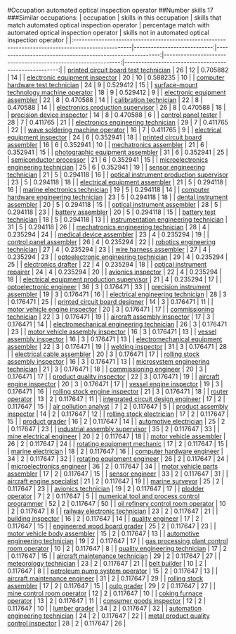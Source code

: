 #Occupation automated optical inspection operator
##Number skills 17
###Similar occupations:
| occupation                                                                                        |   skills in this occupation |   skills that match automated optical inspection operator |   percentage match with automated optical inspection operator |   skills not in automated optical inspection operator |
|:--------------------------------------------------------------------------------------------------|----------------------------:|----------------------------------------------------------:|--------------------------------------------------------------:|------------------------------------------------------:|
| [printed circuit board test technician](printed_circuit_board_test_technician.md)                 |                          26 |                                                        12 |                                                      0.705882 |                                                    14 |
| [electronic equipment inspector](electronic_equipment_inspector.md)                               |                          20 |                                                        10 |                                                      0.588235 |                                                    10 |
| [computer hardware test technician](computer_hardware_test_technician.md)                         |                          24 |                                                         9 |                                                      0.529412 |                                                    15 |
| [surface-mount technology machine operator](surface-mount_technology_machine_operator.md)         |                          18 |                                                         9 |                                                      0.529412 |                                                     9 |
| [electronic equipment assembler](electronic_equipment_assembler.md)                               |                          22 |                                                         8 |                                                      0.470588 |                                                    14 |
| [calibration technician](calibration_technician.md)                                               |                          22 |                                                         8 |                                                      0.470588 |                                                    14 |
| [electronics production supervisor](electronics_production_supervisor.md)                         |                          26 |                                                         8 |                                                      0.470588 |                                                    18 |
| [precision device inspector](precision_device_inspector.md)                                       |                          14 |                                                         8 |                                                      0.470588 |                                                     6 |
| [control panel tester](control_panel_tester.md)                                                   |                          28 |                                                         7 |                                                      0.411765 |                                                    21 |
| [electronics engineering technician](electronics_engineering_technician.md)                       |                          29 |                                                         7 |                                                      0.411765 |                                                    22 |
| [wave soldering machine operator](wave_soldering_machine_operator.md)                             |                          16 |                                                         7 |                                                      0.411765 |                                                     9 |
| [electrical equipment inspector](electrical_equipment_inspector.md)                               |                          24 |                                                         6 |                                                      0.352941 |                                                    18 |
| [printed circuit board assembler](printed_circuit_board_assembler.md)                             |                          16 |                                                         6 |                                                      0.352941 |                                                    10 |
| [mechatronics assembler](mechatronics_assembler.md)                                               |                          21 |                                                         6 |                                                      0.352941 |                                                    15 |
| [photographic equipment assembler](photographic_equipment_assembler.md)                           |                          31 |                                                         6 |                                                      0.352941 |                                                    25 |
| [semiconductor processor](semiconductor_processor.md)                                             |                          21 |                                                         6 |                                                      0.352941 |                                                    15 |
| [microelectronics engineering technician](microelectronics_engineering_technician.md)             |                          25 |                                                         6 |                                                      0.352941 |                                                    19 |
| [sensor engineering technician](sensor_engineering_technician.md)                                 |                          21 |                                                         5 |                                                      0.294118 |                                                    16 |
| [optical instrument production supervisor](optical_instrument_production_supervisor.md)           |                          23 |                                                         5 |                                                      0.294118 |                                                    18 |
| [electrical equipment assembler](electrical_equipment_assembler.md)                               |                          21 |                                                         5 |                                                      0.294118 |                                                    16 |
| [marine electronics technician](marine_electronics_technician.md)                                 |                          19 |                                                         5 |                                                      0.294118 |                                                    14 |
| [computer hardware engineering technician](computer_hardware_engineering_technician.md)           |                          23 |                                                         5 |                                                      0.294118 |                                                    18 |
| [dental instrument assembler](dental_instrument_assembler.md)                                     |                          20 |                                                         5 |                                                      0.294118 |                                                    15 |
| [optical instrument assembler](optical_instrument_assembler.md)                                   |                          28 |                                                         5 |                                                      0.294118 |                                                    23 |
| [battery assembler](battery_assembler.md)                                                         |                          20 |                                                         5 |                                                      0.294118 |                                                    15 |
| [battery test technician](battery_test_technician.md)                                             |                          18 |                                                         5 |                                                      0.294118 |                                                    13 |
| [instrumentation engineering technician](instrumentation_engineering_technician.md)               |                          31 |                                                         5 |                                                      0.294118 |                                                    26 |
| [mechatronics engineering technician](mechatronics_engineering_technician.md)                     |                          28 |                                                         4 |                                                      0.235294 |                                                    24 |
| [medical device assembler](medical_device_assembler.md)                                           |                          23 |                                                         4 |                                                      0.235294 |                                                    19 |
| [control panel assembler](control_panel_assembler.md)                                             |                          26 |                                                         4 |                                                      0.235294 |                                                    22 |
| [robotics engineering technician](robotics_engineering_technician.md)                             |                          27 |                                                         4 |                                                      0.235294 |                                                    23 |
| [wire harness assembler](wire_harness_assembler.md)                                               |                          27 |                                                         4 |                                                      0.235294 |                                                    23 |
| [optoelectronic engineering technician](optoelectronic_engineering_technician.md)                 |                          29 |                                                         4 |                                                      0.235294 |                                                    25 |
| [electronics drafter](electronics_drafter.md)                                                     |                          22 |                                                         4 |                                                      0.235294 |                                                    18 |
| [optical instrument repairer](optical_instrument_repairer.md)                                     |                          24 |                                                         4 |                                                      0.235294 |                                                    20 |
| [avionics inspector](avionics_inspector.md)                                                       |                          22 |                                                         4 |                                                      0.235294 |                                                    18 |
| [electrical equipment production supervisor](electrical_equipment_production_supervisor.md)       |                          21 |                                                         4 |                                                      0.235294 |                                                    17 |
| [optoelectronic engineer](optoelectronic_engineer.md)                                             |                          36 |                                                         3 |                                                      0.176471 |                                                    33 |
| [precision instrument assembler](precision_instrument_assembler.md)                               |                          19 |                                                         3 |                                                      0.176471 |                                                    16 |
| [electrical engineering technician](electrical_engineering_technician.md)                         |                          28 |                                                         3 |                                                      0.176471 |                                                    25 |
| [printed circuit board designer](printed_circuit_board_designer.md)                               |                          14 |                                                         3 |                                                      0.176471 |                                                    11 |
| [motor vehicle engine inspector](motor_vehicle_engine_inspector.md)                               |                          20 |                                                         3 |                                                      0.176471 |                                                    17 |
| [commissioning technician](commissioning_technician.md)                                           |                          22 |                                                         3 |                                                      0.176471 |                                                    19 |
| [aircraft assembly inspector](aircraft_assembly_inspector.md)                                     |                          17 |                                                         3 |                                                      0.176471 |                                                    14 |
| [electromechanical engineering technician](electromechanical_engineering_technician.md)           |                          26 |                                                         3 |                                                      0.176471 |                                                    23 |
| [motor vehicle assembly inspector](motor_vehicle_assembly_inspector.md)                           |                          16 |                                                         3 |                                                      0.176471 |                                                    13 |
| [vessel assembly inspector](vessel_assembly_inspector.md)                                         |                          16 |                                                         3 |                                                      0.176471 |                                                    13 |
| [electromechanical equipment assembler](electromechanical_equipment_assembler.md)                 |                          22 |                                                         3 |                                                      0.176471 |                                                    19 |
| [welding inspector](welding_inspector.md)                                                         |                          31 |                                                         3 |                                                      0.176471 |                                                    28 |
| [electrical cable assembler](electrical_cable_assembler.md)                                       |                          20 |                                                         3 |                                                      0.176471 |                                                    17 |
| [rolling stock assembly inspector](rolling_stock_assembly_inspector.md)                           |                          16 |                                                         3 |                                                      0.176471 |                                                    13 |
| [microsystem engineering technician](microsystem_engineering_technician.md)                       |                          21 |                                                         3 |                                                      0.176471 |                                                    18 |
| [commissioning engineer](commissioning_engineer.md)                                               |                          20 |                                                         3 |                                                      0.176471 |                                                    17 |
| [product quality inspector](product_quality_inspector.md)                                         |                          22 |                                                         3 |                                                      0.176471 |                                                    19 |
| [aircraft engine inspector](aircraft_engine_inspector.md)                                         |                          20 |                                                         3 |                                                      0.176471 |                                                    17 |
| [vessel engine inspector](vessel_engine_inspector.md)                                             |                          19 |                                                         3 |                                                      0.176471 |                                                    16 |
| [rolling stock engine inspector](rolling_stock_engine_inspector.md)                               |                          21 |                                                         3 |                                                      0.176471 |                                                    18 |
| [router operator](router_operator.md)                                                             |                          13 |                                                         2 |                                                      0.117647 |                                                    11 |
| [integrated circuit design engineer](integrated_circuit_design_engineer.md)                       |                          17 |                                                         2 |                                                      0.117647 |                                                    15 |
| [air pollution analyst](air_pollution_analyst.md)                                                 |                           7 |                                                         2 |                                                      0.117647 |                                                     5 |
| [product assembly inspector](product_assembly_inspector.md)                                       |                          14 |                                                         2 |                                                      0.117647 |                                                    12 |
| [rolling stock electrician](rolling_stock_electrician.md)                                         |                          17 |                                                         2 |                                                      0.117647 |                                                    15 |
| [product grader](product_grader.md)                                                               |                          16 |                                                         2 |                                                      0.117647 |                                                    14 |
| [automotive electrician](automotive_electrician.md)                                               |                          25 |                                                         2 |                                                      0.117647 |                                                    23 |
| [industrial assembly supervisor](industrial_assembly_supervisor.md)                               |                          35 |                                                         2 |                                                      0.117647 |                                                    33 |
| [mine electrical engineer](mine_electrical_engineer.md)                                           |                          20 |                                                         2 |                                                      0.117647 |                                                    18 |
| [motor vehicle assembler](motor_vehicle_assembler.md)                                             |                          26 |                                                         2 |                                                      0.117647 |                                                    24 |
| [rotating equipment mechanic](rotating_equipment_mechanic.md)                                     |                          17 |                                                         2 |                                                      0.117647 |                                                    15 |
| [marine electrician](marine_electrician.md)                                                       |                          18 |                                                         2 |                                                      0.117647 |                                                    16 |
| [computer hardware engineer](computer_hardware_engineer.md)                                       |                          34 |                                                         2 |                                                      0.117647 |                                                    32 |
| [rotating equipment engineer](rotating_equipment_engineer.md)                                     |                          26 |                                                         2 |                                                      0.117647 |                                                    24 |
| [microelectronics engineer](microelectronics_engineer.md)                                         |                          36 |                                                         2 |                                                      0.117647 |                                                    34 |
| [motor vehicle parts assembler](motor_vehicle_parts_assembler.md)                                 |                          17 |                                                         2 |                                                      0.117647 |                                                    15 |
| [sensor engineer](sensor_engineer.md)                                                             |                          33 |                                                         2 |                                                      0.117647 |                                                    31 |
| [aircraft engine specialist](aircraft_engine_specialist.md)                                       |                          21 |                                                         2 |                                                      0.117647 |                                                    19 |
| [marine surveyor](marine_surveyor.md)                                                             |                          25 |                                                         2 |                                                      0.117647 |                                                    23 |
| [avionics technician](avionics_technician.md)                                                     |                          19 |                                                         2 |                                                      0.117647 |                                                    17 |
| [plodder operator](plodder_operator.md)                                                           |                           7 |                                                         2 |                                                      0.117647 |                                                     5 |
| [numerical tool and process control programmer](numerical_tool_and_process_control_programmer.md) |                          52 |                                                         2 |                                                      0.117647 |                                                    50 |
| [oil refinery control room operator](oil_refinery_control_room_operator.md)                       |                          10 |                                                         2 |                                                      0.117647 |                                                     8 |
| [railway electronic technician](railway_electronic_technician.md)                                 |                          23 |                                                         2 |                                                      0.117647 |                                                    21 |
| [building inspector](building_inspector.md)                                                       |                          16 |                                                         2 |                                                      0.117647 |                                                    14 |
| [quality engineer](quality_engineer.md)                                                           |                          17 |                                                         2 |                                                      0.117647 |                                                    15 |
| [engineered wood board grader](engineered_wood_board_grader.md)                                   |                          25 |                                                         2 |                                                      0.117647 |                                                    23 |
| [motor vehicle body assembler](motor_vehicle_body_assembler.md)                                   |                          15 |                                                         2 |                                                      0.117647 |                                                    13 |
| [automotive engineering technician](automotive_engineering_technician.md)                         |                          19 |                                                         2 |                                                      0.117647 |                                                    17 |
| [gas processing plant control room operator](gas_processing_plant_control_room_operator.md)       |                          10 |                                                         2 |                                                      0.117647 |                                                     8 |
| [quality engineering technician](quality_engineering_technician.md)                               |                          17 |                                                         2 |                                                      0.117647 |                                                    15 |
| [aircraft maintenance technician](aircraft_maintenance_technician.md)                             |                          29 |                                                         2 |                                                      0.117647 |                                                    27 |
| [meteorology technician](meteorology_technician.md)                                               |                          23 |                                                         2 |                                                      0.117647 |                                                    21 |
| [belt builder](belt_builder.md)                                                                   |                          10 |                                                         2 |                                                      0.117647 |                                                     8 |
| [petroleum pump system operator](petroleum_pump_system_operator.md)                               |                          15 |                                                         2 |                                                      0.117647 |                                                    13 |
| [aircraft maintenance engineer](aircraft_maintenance_engineer.md)                                 |                          31 |                                                         2 |                                                      0.117647 |                                                    29 |
| [rolling stock assembler](rolling_stock_assembler.md)                                             |                          17 |                                                         2 |                                                      0.117647 |                                                    15 |
| [pulp grader](pulp_grader.md)                                                                     |                          29 |                                                         2 |                                                      0.117647 |                                                    27 |
| [mine control room operator](mine_control_room_operator.md)                                       |                          12 |                                                         2 |                                                      0.117647 |                                                    10 |
| [coking furnace operator](coking_furnace_operator.md)                                             |                          13 |                                                         2 |                                                      0.117647 |                                                    11 |
| [consumer goods inspector](consumer_goods_inspector.md)                                           |                          12 |                                                         2 |                                                      0.117647 |                                                    10 |
| [lumber grader](lumber_grader.md)                                                                 |                          34 |                                                         2 |                                                      0.117647 |                                                    32 |
| [automation engineering technician](automation_engineering_technician.md)                         |                          24 |                                                         2 |                                                      0.117647 |                                                    22 |
| [metal product quality control inspector](metal_product_quality_control_inspector.md)             |                          28 |                                                         2 |                                                      0.117647 |                                                    26 |
